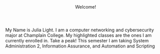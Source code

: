 <html>
  <header>
    Welcome!
  </header>
  <body>
    My Name is Julia Light. I am a computer networking and cybersecurity major at Champlain College. My highlighted classes are the ones I am currently enrolled in. Take a peak!
    This semester I am taking System Administration 2, Information Assurance, and Automation and Scripting
  </body>
</html>
